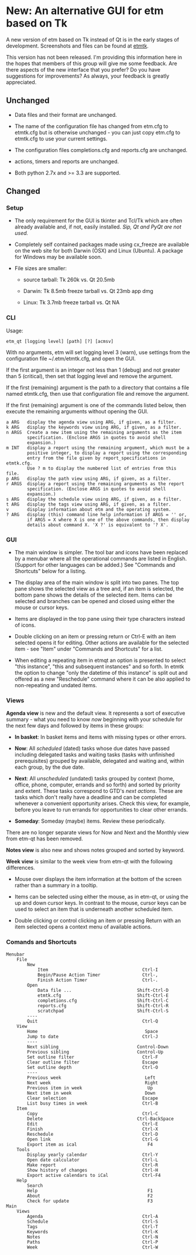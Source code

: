 # New: An alternative GUI for etm based on Tk

A new version of etm based on Tk instead of Qt is in the early stages of development. Screenshots and files can be found at [etmtk][].


This version has not been released. I'm providing this information here in the hopes that members of this group will give me some feedback. Are there aspects of the new interface that you prefer? Do you have suggestions for improvements? As always, your feedback is greatly appreciated.

[etmtk]: http://people.duke.edu/~dgraham/etmtk

## Unchanged

- Data files and their format are unchanged.

- The name of the configuration file has changed from etm.cfg to etmtk.cfg but is otherwise unchanged - you can just copy etm.cfg to etmtk.cfg to use your current settings.

- The configuration files completions.cfg and reports.cfg are unchanged.

- actions, timers and reports are unchanged.

- Both python 2.7x and >= 3.3 are supported.

## Changed

### Setup

- The only requirement for the GUI is tkinter and Tcl/Tk which are often already available and, if not, easily installed. *Sip, Qt and PyQt are not used.*

- Completely self contained packages made using cx_freeze are available on the web site for both Darwin (OSX) and Linux (Ubuntu). A package for Windows may be available soon.

- File sizes are smaller:

    - source tarball: Tk 260k vs. Qt 20.5mb

    - Darwin: Tk 8.5mb freeze tarball vs. Qt 23mb app dmg

    - Linux: Tk 3.7mb freeze tarball vs. Qt NA

### CLI

Usage:

    etm_qt [logging level] [path] [?] [acmsv]

With no arguments, etm will set logging level 3 (warn), use settings from
the configuration file ~/.etm/etmtk.cfg, and open the GUI.

If the first argument is an integer not less than 1 (debug) and not greater
than 5 (critical), then set that logging level and remove the argument.

If the first (remaining) argument is the path to a directory that contains
a file named etmtk.cfg, then use that configuration file and remove the
argument.

If the first (remaining) argument is one of the commands listed below, then
execute the remaining arguments without opening the GUI.

    a ARG   display the agenda view using ARG, if given, as a filter.
    k ARG   display the keywords view using ARG, if given, as a filter.
    n ARGS  Create a new item using the remaining arguments as the item
            specification. (Enclose ARGS in quotes to avoid shell
            expansion.)
    m INT   display a report using the remaining argument, which must be a
            positive integer, to display a report using the corresponding
            entry from the file given by report_specifications in etmtk.cfg.
            Use ? m to display the numbered list of entries from this file.
    p ARG   display the path view using ARG, if given, as a filter.
    r ARGS  display a report using the remaining arguments as the report
            specification. (Enclose ARGS in quotes to avoid shell
            expansion.)
    s ARG   display the schedule view using ARG, if given, as a filter.
    t ARG   display the tags view using ARG, if given, as a filter.
    v       display information about etm and the operating system.
    ? ARG   display (this) command line help information if ARGS = '' or,
            if ARGS = X where X is one of the above commands, then display
            details about command X. 'X ?' is equivalent to '? X'.

### GUI

- The main window is simpler. The tool bar and icons have been replaced by a menubar where all the operational commands are listed in English. (Support for other languages can be added.) See "Commands and Shortcuts" below for a listing.

- The display area of the main window is split into two panes. The top pane shows the selected view as a tree and, if an item is selected, the bottom pane shows the details of the selected item. Items can be selected and branches can be opened and closed using either the mouse or cursor keys.

- Items are displayed in the top pane using their type characters instead of icons.

- Double clicking on an item or pressing return or Ctrl-E with an item selected opens it for editing. Other actions are available for the selected item - see "Item" under "Commands and Shortcuts" for a list.

- When editing a repeating item in etmqt an option is presented to select  "this instance", "this and subsequent instances" and so forth. In etmtk the option to change "only the datetime of this instance" is split out and offered as a new "Reschedule" command where it can be also applied to non-repeating and undated items.

### Views

**Agenda view** is new and the default view. It represents a sort of executive summary - what you need to know *now* beginning with your schedule for the next few days and followed by items in these groups:

- **In basket**: In basket items and items with missing types or other errors.

- **Now**: All *scheduled* (dated) tasks whose due dates have passed including delegated tasks and waiting tasks (tasks with unfinished prerequisites) grouped by available, delegated and waiting and, within each group, by the due date.

- **Next**: All *unscheduled* (undated) tasks grouped by context (home, office, phone, computer, errands and so forth) and sorted by priority and extent. These tasks correspond to GTD's *next actions*. These are tasks which don't really have a deadline and can be completed whenever a convenient  opportunity arises.  Check this view, for example, before you leave to run errands for opportunities to clear other errands.

- **Someday**: Someday (maybe) items. Review these periodically.

There are no longer separate views for Now and Next and the Monthly view from etm-qt has been removed.

**Notes view** is also new and shows notes grouped and sorted by keyword.

**Week view** is similar to the week view from etm-qt with the following differences.

- Mouse over displays the item information at the bottom of the screen rather than a summary in a tooltip.

- Items can be selected using either the mouse, as in etm-qt, or using the up and down cursor keys. In contrast to the mouse, cursor keys can be used to select an item that is underneath another scheduled item.

- Double clicking or control clicking an item or pressing Return with an item selected opens a context menu of available actions.

### Comands and Shortcuts

    Menubar
        File
            New
                Item                                    Ctrl-I
                Begin/Pause Action Timer                Ctrl-,
                Finish Action Timer                     Ctrl-.
            Open
                Data file ...                         Shift-Ctrl-D
                etmtk.cfg                             Shift-Ctrl-E
                completions.cfg                       Shift-Ctrl-C
                reports.cfg                           Shift-Ctrl-R
                scratchpad                            Shift-Ctrl-S
            ----
            Quit                                        Ctrl-Q
        View
            Home                                         Space
            Jump to date                                Ctrl-J
            ----
            Next sibling                              Control-Down
            Previous sibling                          Control-Up
            Set outline filter                          Ctrl-F
            Clear outline filter                        Escape
            Set outline depth                           Ctrl-O
            ----
            Previous week                                Left
            Next week                                    Right
            Previous item in week                         Up
            Next item in week                            Down
            Clear selection                             Escape
            List busy times in week                     Ctrl-B
        Item
            Copy                                        Ctrl-C
            Delete                                    Ctrl-BackSpace
            Edit                                        Ctrl-E
            Finish                                      Ctrl-X
            Reschedule                                  Ctrl-D
            Open link                                   Ctrl-G
            Export item as ical                           F4
        Tools
            Display yearly calendar                     Ctrl-Y
            Open date calculator                        Ctrl-L
            Make report                                 Ctrl-R
            Show history of changes                     Ctrl-H
            Export active calendars to iCal             Ctrl-F4
        Help
            Search
            Help                                          F1
            About                                         F2
            Check for update                              F3
    Main
        Views
            Agenda                                      Ctrl-A
            Schedule                                    Ctrl-S
            Tags                                        Ctrl-T
            Keywords                                    Ctrl-K
            Notes                                       Ctrl-N
            Paths                                       Ctrl-P
            Week                                        Ctrl-W
